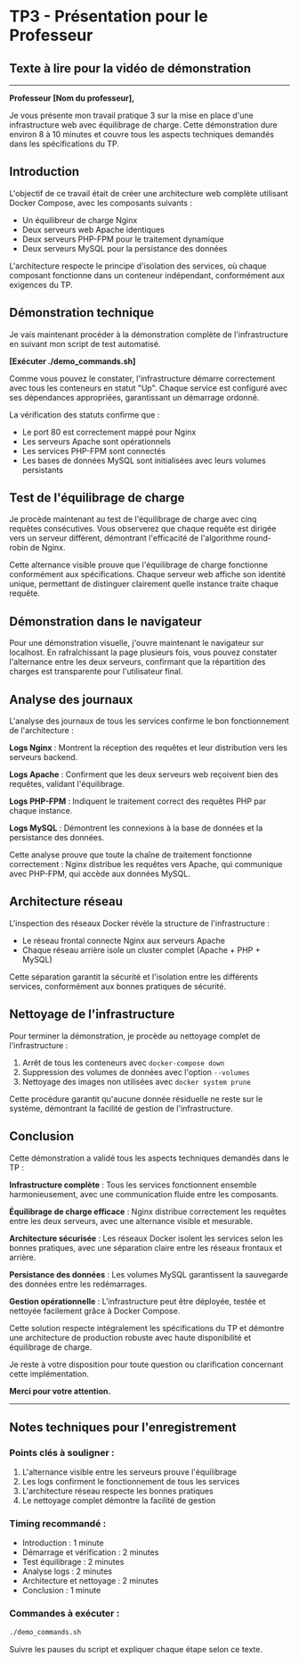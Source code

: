 # TP3 - Présentation pour le Professeur

## Texte à lire pour la vidéo de démonstration

---

**Professeur [Nom du professeur],**

Je vous présente mon travail pratique 3 sur la mise en place d'une infrastructure web avec équilibrage de charge. Cette démonstration dure environ 8 à 10 minutes et couvre tous les aspects techniques demandés dans les spécifications du TP.

## Introduction

L'objectif de ce travail était de créer une architecture web complète utilisant Docker Compose, avec les composants suivants :
- Un équilibreur de charge Nginx
- Deux serveurs web Apache identiques
- Deux serveurs PHP-FPM pour le traitement dynamique
- Deux serveurs MySQL pour la persistance des données

L'architecture respecte le principe d'isolation des services, où chaque composant fonctionne dans un conteneur indépendant, conformément aux exigences du TP.

## Démonstration technique

Je vais maintenant procéder à la démonstration complète de l'infrastructure en suivant mon script de test automatisé.

**[Exécuter ./demo_commands.sh]**

Comme vous pouvez le constater, l'infrastructure démarre correctement avec tous les conteneurs en statut "Up". Chaque service est configuré avec ses dépendances appropriées, garantissant un démarrage ordonné.

La vérification des statuts confirme que :
- Le port 80 est correctement mappé pour Nginx
- Les serveurs Apache sont opérationnels
- Les services PHP-FPM sont connectés
- Les bases de données MySQL sont initialisées avec leurs volumes persistants

## Test de l'équilibrage de charge

Je procède maintenant au test de l'équilibrage de charge avec cinq requêtes consécutives. Vous observerez que chaque requête est dirigée vers un serveur différent, démontrant l'efficacité de l'algorithme round-robin de Nginx.

Cette alternance visible prouve que l'équilibrage de charge fonctionne conformément aux spécifications. Chaque serveur web affiche son identité unique, permettant de distinguer clairement quelle instance traite chaque requête.

## Démonstration dans le navigateur

Pour une démonstration visuelle, j'ouvre maintenant le navigateur sur localhost. En rafraîchissant la page plusieurs fois, vous pouvez constater l'alternance entre les deux serveurs, confirmant que la répartition des charges est transparente pour l'utilisateur final.

## Analyse des journaux

L'analyse des journaux de tous les services confirme le bon fonctionnement de l'architecture :

**Logs Nginx** : Montrent la réception des requêtes et leur distribution vers les serveurs backend.

**Logs Apache** : Confirment que les deux serveurs web reçoivent bien des requêtes, validant l'équilibrage.

**Logs PHP-FPM** : Indiquent le traitement correct des requêtes PHP par chaque instance.

**Logs MySQL** : Démontrent les connexions à la base de données et la persistance des données.

Cette analyse prouve que toute la chaîne de traitement fonctionne correctement : Nginx distribue les requêtes vers Apache, qui communique avec PHP-FPM, qui accède aux données MySQL.

## Architecture réseau

L'inspection des réseaux Docker révèle la structure de l'infrastructure :

- Le réseau frontal connecte Nginx aux serveurs Apache
- Chaque réseau arrière isole un cluster complet (Apache + PHP + MySQL)

Cette séparation garantit la sécurité et l'isolation entre les différents services, conformément aux bonnes pratiques de sécurité.

## Nettoyage de l'infrastructure

Pour terminer la démonstration, je procède au nettoyage complet de l'infrastructure :

1. Arrêt de tous les conteneurs avec `docker-compose down`
2. Suppression des volumes de données avec l'option `--volumes`
3. Nettoyage des images non utilisées avec `docker system prune`

Cette procédure garantit qu'aucune donnée résiduelle ne reste sur le système, démontrant la facilité de gestion de l'infrastructure.

## Conclusion

Cette démonstration a validé tous les aspects techniques demandés dans le TP :

**Infrastructure complète** : Tous les services fonctionnent ensemble harmonieusement, avec une communication fluide entre les composants.

**Équilibrage de charge efficace** : Nginx distribue correctement les requêtes entre les deux serveurs, avec une alternance visible et mesurable.

**Architecture sécurisée** : Les réseaux Docker isolent les services selon les bonnes pratiques, avec une séparation claire entre les réseaux frontaux et arrière.

**Persistance des données** : Les volumes MySQL garantissent la sauvegarde des données entre les redémarrages.

**Gestion opérationnelle** : L'infrastructure peut être déployée, testée et nettoyée facilement grâce à Docker Compose.

Cette solution respecte intégralement les spécifications du TP et démontre une architecture de production robuste avec haute disponibilité et équilibrage de charge.

Je reste à votre disposition pour toute question ou clarification concernant cette implémentation.

**Merci pour votre attention.**

---

## Notes techniques pour l'enregistrement

### Points clés à souligner :
1. L'alternance visible entre les serveurs prouve l'équilibrage
2. Les logs confirment le fonctionnement de tous les services
3. L'architecture réseau respecte les bonnes pratiques
4. Le nettoyage complet démontre la facilité de gestion

### Timing recommandé :
- Introduction : 1 minute
- Démarrage et vérification : 2 minutes
- Test équilibrage : 2 minutes
- Analyse logs : 2 minutes
- Architecture et nettoyage : 2 minutes
- Conclusion : 1 minute

### Commandes à exécuter :
```bash
./demo_commands.sh
```

Suivre les pauses du script et expliquer chaque étape selon ce texte.

